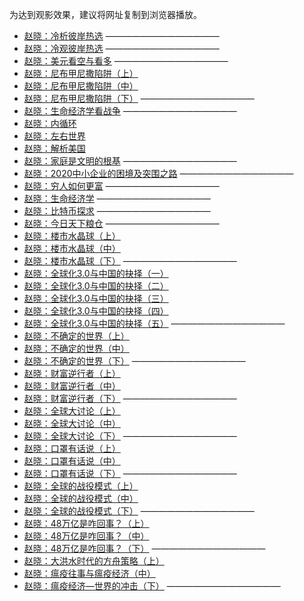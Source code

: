 为达到观影效果，建议将网址复制到浏览器播放。

* [赵晓：冷析彼岸热选](https://www.asuswebstorage.com/navigate/a/#/s/015913F2EE7D46D1B93BB061E080F7E0Y)
—————————————
* [赵晓：冷观彼岸热选](https://www.asuswebstorage.com/navigate/a/#/s/B9FE85544C474F678D354E70A1A77525Y)
—————————————
* [赵晓：美元看空与看多](https://www.asuswebstorage.com/navigate/a/#/s/302F7693EB6B41B5AA7F3D03A955022CY)
—————————————
* [赵晓：尼布甲尼撒陷阱（上）](https://www.asuswebstorage.com/navigate/a/#/s/0CE34ADDAB144B41A5E2234AA7FD58BAY)
* [赵晓：尼布甲尼撒陷阱（中）](https://www.asuswebstorage.com/navigate/a/#/s/3449A8DA06D84D8FBE17144C4451CD97Y)
* [赵晓：尼布甲尼撒陷阱（下）](https://www.asuswebstorage.com/navigate/a/#/s/0FB6F709D1954D5FAEBCA8AD852388EAY)
—————————————
* [赵晓：生命经济学看战争](https://www.asuswebstorage.com/navigate/a/#/s/DA899A1E018243818AE92340B94FD7ABY)
—————————————
* [赵晓：内循环](https://www.asuswebstorage.com/navigate/a/#/s/74F2F8A1D0604CF088A43C6118D2A868Y)
* [赵晓：左右世界](https://www.asuswebstorage.com/navigate/a/#/s/FBEF73B6E986445C9D0D62CAD43FD0A6Y)
* [赵晓：解析美国](https://www.asuswebstorage.com/navigate/a/#/s/BB51A8B5F28645AF9C200272B4A413AFY)
* [赵晓：家庭是文明的根基](https://www.asuswebstorage.com/navigate/a/#/s/81240E4ACAC3473A8FCE8674B9F6B49FY)
—————————————
* [赵晓：2020中小企业的困境及突围之路](https://www.asuswebstorage.com/navigate/a/#/s/021C4A0D5F514FF19288C772D291C842Y)
—————————————
* [赵晓：穷人如何更富](https://www.asuswebstorage.com/navigate/a/#/s/F69BA444A26A43958FE5D1741655D106Y)
—————————————
* [赵晓：生命经济学](https://www.asuswebstorage.com/navigate/a/#/s/0A5C7B3044A64063B4A7677E177A66D7Y)
—————————————
* [赵晓：比特币探求](https://www.asuswebstorage.com/navigate/a/#/s/AF46034BDE6340B19BBF6D9C5C58892AY)
—————————————
* [赵晓：今日天下粮仓](https://www.asuswebstorage.com/navigate/a/#/s/E44A530144724E88976518717ED6E1B9Y)
—————————————
* [赵晓：楼市水晶球（上）](https://www.asuswebstorage.com/navigate/a/#/s/A0DB19D66CC34B9D9AB54ED678DD94AFY)
* [赵晓：楼市水晶球（中）](https://www.asuswebstorage.com/navigate/a/#/s/331567CDCA444D919167EA095E4304E3Y)
* [赵晓：楼市水晶球（下）](https://www.asuswebstorage.com/navigate/a/#/s/857F4144765B45B4AB7C35158EED93A3Y)
—————————————
* [赵晓：全球化3.0与中国的抉择（一）](https://www.asuswebstorage.com/navigate/a/#/s/AC5EC23CEE744B0FBD0A3BC14A77F155Y)
* [赵晓：全球化3.0与中国的抉择（二）](https://www.asuswebstorage.com/navigate/a/#/s/2062EC8594D8428D912DBD75AF2C736AY)
* [赵晓：全球化3.0与中国的抉择（三）](https://www.asuswebstorage.com/navigate/a/#/s/6CAD26036496484ABD053588EBE45A85Y)
* [赵晓：全球化3.0与中国的抉择（四）](https://www.asuswebstorage.com/navigate/a/#/s/D619CDDE7D454FA99E505B6094C49104Y)
* [赵晓：全球化3.0与中国的抉择（五）](https://www.asuswebstorage.com/navigate/a/#/s/DD96C5716F454451B8CF4B14046C59B8Y)
—————————————
* [赵晓：不确定的世界（上）](https://www.asuswebstorage.com/navigate/a/#/s/CD7F08A9344C460194FC72F3E9AC276AY)
* [赵晓：不确定的世界（中）](https://www.asuswebstorage.com/navigate/a/#/s/CB8FF9AC70494AC7A1F9D8F1DDD27A22Y)
* [赵晓：不确定的世界（下）](https://www.asuswebstorage.com/navigate/a/#/s/45C91E2E9045463094C5BF3007DD3F5BY)
—————————————
* [赵晓：财富逆行者（上）](https://www.asuswebstorage.com/navigate/a/#/s/AB16A6928BCC4C79B354D4F582B3BEE2Y)
* [赵晓：财富逆行者（中）](https://www.asuswebstorage.com/navigate/a/#/s/6B53642F5AE24F6684CAD45C8B76E970Y)
* [赵晓：财富逆行者（下）](https://www.asuswebstorage.com/navigate/a/#/s/373A0F70D15E423E869E6B978D97AD01Y)
—————————————
* [赵晓：全球大讨论（上）](https://www.asuswebstorage.com/navigate/a/#/s/B0DB29AC7E9A438994DEE337D881F7B8Y)
* [赵晓：全球大讨论（中）](https://www.asuswebstorage.com/navigate/a/#/s/951A93AF3B484DD2ACDC2D094199A1A0Y)
* [赵晓：全球大讨论（下）](https://www.asuswebstorage.com/navigate/a/#/s/9D378981663F4B80AE66CF49E77EDBEBY)
—————————————
* [赵晓：口罩有话说（上）](https://www.asuswebstorage.com/navigate/a/#/s/C88196CF86B04809BC6BA27FFF42CB57Y)
* [赵晓：口罩有话说（中）](https://www.asuswebstorage.com/navigate/a/#/s/60C9E1C2764040F5BFC640C9740C6F24Y)
* [赵晓：口罩有话说（下）](https://www.asuswebstorage.com/navigate/a/#/s/B84465B500324797A84138B5505DBDEDY)
—————————————
* [赵晓：全球的战役模式（上）](https://www.asuswebstorage.com/navigate/a/#/s/B05FE245B6F64C5AB9E102A538E3A27FY)
* [赵晓：全球的战役模式（中）](https://www.asuswebstorage.com/navigate/a/#/s/43A07A7BC85D4D219BC597EF0E387014Y)
* [赵晓：全球的战役模式（下）](https://www.asuswebstorage.com/navigate/a/#/s/0876189AB0FD460883646696462974CEY)
—————————————
* [赵晓：48万亿是咋回事？（上）](https://www.asuswebstorage.com/navigate/a/#/s/7E7ACE98F1294475B56C14368AA7BDB1Y)
* [赵晓：48万亿是咋回事？（中）](https://www.asuswebstorage.com/navigate/a/#/s/ED9217D19A3845B4A297C42FC78ADA2BY)
* [赵晓：48万亿是咋回事？（下）](https://www.asuswebstorage.com/navigate/a/#/s/8D493C15A13D47118991091B60E714DAY)
—————————————
* [赵晓：大洪水时代的方舟策略（上）](https://www.asuswebstorage.com/navigate/a/#/s/5DBC688B6FB3453B9C5427CC3109A6E6Y)
* [赵晓：瘟疫往事与瘟疫经济（中）](https://www.asuswebstorage.com/navigate/a/#/s/94EBDCB84A4E4AE39D9091E227759F3FY)
* [赵晓：瘟疫经济—世界的冲击（下）](https://www.asuswebstorage.com/navigate/a/#/s/F7DC4D7C458444B48FEBC7D6D944210CY)
—————————————
